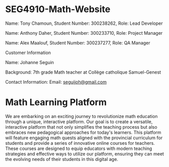 # SEG4910-Math-Website

Name: Tony Chamoun, Student Number: 300238262, Role: Lead Developer

Name: Anthony Daher, Student Number: 300233710, Role: Project Manager

Name: Alex Maalouf, Student Number: 300237277, Role: QA Manager


Customer Information

Name: Johanne Seguin

Background: 7th grade Math teacher at Collège catholique Samuel-Genest

Contact Information: Email: seguijoh@gmail.com

# Math Learning Platform

We are embarking on an exciting journey to revolutionize math education through a unique, interactive platform. Our goal is to create a versatile, interactive platform that not only simplifies the teaching process but also embraces new pedagogical approaches for today's learners. This platform will feature engaging math quests aligned with the provincial curriculum for students and provide a series of innovative online courses for teachers. These courses are designed to equip educators with modern teaching strategies and effective ways to utilize our platform, ensuring they can meet the evolving needs of their students in this digital age.
